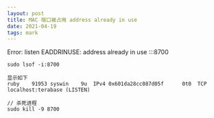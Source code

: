```yaml
---
layout: post
title: MAC 端口被占用 address already in use
date: 2021-04-19
tags: mark   
---
```



Error: listen EADDRINUSE: address already in use :::8700
```
sudo lsof -i:8700
```
```
显示如下
ruby    91953 syswin    9u  IPv4 0x601da28cc087d05f      0t0  TCP localhost:terabase (LISTEN)

```
```
// 杀死进程
sudo kill -9 8700 
```




